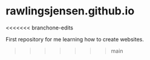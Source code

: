 # rawlingsjensen.github.io

<<<<<<< branchone-edits

First repository for me learning how to create websites.

>>>>>>> main
